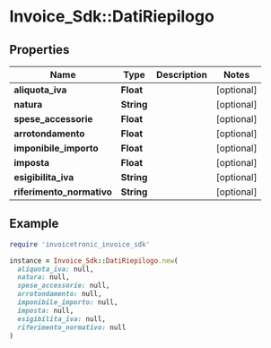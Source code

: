 # Invoice_Sdk::DatiRiepilogo

## Properties

| Name | Type | Description | Notes |
| ---- | ---- | ----------- | ----- |
| **aliquota_iva** | **Float** |  | [optional] |
| **natura** | **String** |  | [optional] |
| **spese_accessorie** | **Float** |  | [optional] |
| **arrotondamento** | **Float** |  | [optional] |
| **imponibile_importo** | **Float** |  | [optional] |
| **imposta** | **Float** |  | [optional] |
| **esigibilita_iva** | **String** |  | [optional] |
| **riferimento_normativo** | **String** |  | [optional] |

## Example

```ruby
require 'invoicetronic_invoice_sdk'

instance = Invoice_Sdk::DatiRiepilogo.new(
  aliquota_iva: null,
  natura: null,
  spese_accessorie: null,
  arrotondamento: null,
  imponibile_importo: null,
  imposta: null,
  esigibilita_iva: null,
  riferimento_normativo: null
)
```

